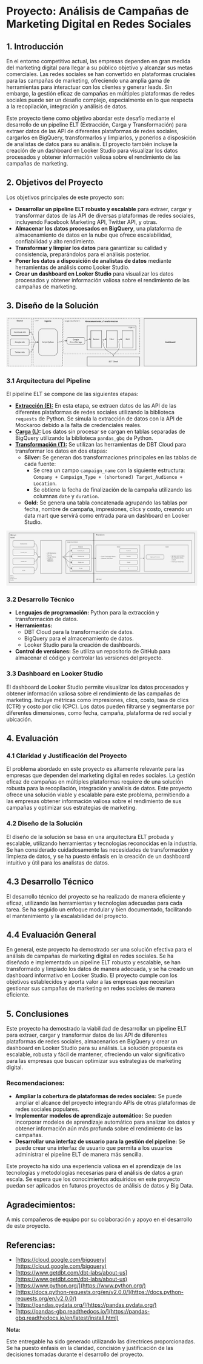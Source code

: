 # **Proyecto: Análisis de Campañas de Marketing Digital en Redes Sociales**

## **1. Introducción**

En el entorno competitivo actual, las empresas dependen en gran medida del marketing digital para llegar a su público objetivo y alcanzar sus metas comerciales. Las redes sociales se han convertido en plataformas cruciales para las campañas de marketing, ofreciendo una amplia gama de herramientas para interactuar con los clientes y generar leads. Sin embargo, la gestión eficaz de campañas en múltiples plataformas de redes sociales puede ser un desafío complejo, especialmente en lo que respecta a la recopilación, integración y análisis de datos.

Este proyecto tiene como objetivo abordar este desafío mediante el desarrollo de un pipeline ELT (Extracción, Carga y Transformación) para extraer datos de las API de diferentes plataformas de redes sociales, cargarlos en BigQuery, transformarlos y limpiarlos, y ponerlos a disposición de analistas de datos para su análisis. El proyecto también incluye la creación de un dashboard en Looker Studio para visualizar los datos procesados y obtener información valiosa sobre el rendimiento de las campañas de marketing.

## **2. Objetivos del Proyecto**

Los objetivos principales de este proyecto son:

* **Desarrollar un pipeline ELT robusto y escalable** para extraer, cargar y transformar datos de las API de diversas plataformas de redes sociales, incluyendo Facebook Marketing API, Twitter API, y otras.
* **Almacenar los datos procesados en BigQuery**, una plataforma de almacenamiento de datos en la nube que ofrece escalabilidad, confiabilidad y alto rendimiento.
* **Transformar y limpiar los datos** para garantizar su calidad y consistencia, preparándolos para el análisis posterior.
* **Poner los datos a disposición de analistas de datos** mediante herramientas de análisis como Looker Studio.
* **Crear un dashboard en Looker Studio** para visualizar los datos procesados y obtener información valiosa sobre el rendimiento de las campañas de marketing.

## **3. Diseño de la Solución**

[![Pipeline ELT](/images/Arquitectura_Proyecto_MKT.jpg)](/images/Arquitectura_Proyecto_MKT.jpg)

### **3.1 Arquitectura del Pipeline**

El pipeline ELT se compone de las siguientes etapas:

* [**Extracción (E):**](project_mkt_EL.py) En esta etapa, se extraen datos de las API de las diferentes plataformas de redes sociales utilizando la biblioteca `requests` de Python. Se simula la extracción de datos con la API de Mockaroo debido a la falta de credenciales reales.
* [**Carga (L):**](project_mkt_EL.py) Los datos sin procesar se cargan en tablas separadas de BigQuery utilizando la biblioteca `pandas_gbq` de Python.
* [**Transformación (T):**](DBT/models) Se utilizan las herramientas de DBT Cloud para transformar los datos en dos etapas:
  * **Silver:** Se generan dos transformaciones principales en las tablas de cada fuente:
    * Se crea un campo `campaign_name` con la siguiente estructura: `Company + Campaign_Type + (shortened) Target_Audience + Location`.
    * Se obtiene la fecha de finalización de la campaña utilizando las columnas `date` y `duration`.
  * **Gold:** Se genera una tabla concatenada agrupando las tablas por fecha, nombre de campaña, impresiones, clics y costo, creando un data mart que servirá como entrada para un dashboard en Looker Studio.

[![Pipeline ELT2](/images/Proyecto_MKT.jpg)](/images/Proyecto_MKT.jpg)

### **3.2 Desarrollo Técnico**

* **Lenguajes de programación:** Python para la extracción y transformación de datos.
* **Herramientas:**
  * DBT Cloud para la transformación de datos.
  * BigQuery para el almacenamiento de datos.
  * Looker Studio para la creación de dashboards.
* **Control de versiones:** Se utiliza un repositorio de GitHub para almacenar el código y controlar las versiones del proyecto.

### **3.3 Dashboard en Looker Studio**

El dashboard de Looker Studio permite visualizar los datos procesados y obtener información valiosa sobre el rendimiento de las campañas de marketing. Incluye métricas como impresiones, clics, costo, tasa de clics (CTR) y costo por clic (CPC). Los datos pueden filtrarse y segmentarse por diferentes dimensiones, como fecha, campaña, plataforma de red social y ubicación.

## **4. Evaluación**

### **4.1 Claridad y Justificación del Proyecto**

El problema abordado en este proyecto es altamente relevante para las empresas que dependen del marketing digital en redes sociales. La gestión eficaz de campañas en múltiples plataformas requiere de una solución robusta para la recopilación, integración y análisis de datos. Este proyecto ofrece una solución viable y escalable para este problema, permitiendo a las empresas obtener información valiosa sobre el rendimiento de sus campañas y optimizar sus estrategias de marketing.

### **4.2 Diseño de la Solución**

El diseño de la solución se basa en una arquitectura ELT probada y escalable, utilizando herramientas y tecnologías reconocidas en la industria. Se han considerado cuidadosamente las necesidades de transformación y limpieza de datos, y se ha puesto énfasis en la creación de un dashboard intuitivo y útil para los analistas de datos.

## **4.3 Desarrollo Técnico**

El desarrollo técnico del proyecto se ha realizado de manera eficiente y eficaz, utilizando las herramientas y tecnologías adecuadas para cada tarea. Se ha seguido un enfoque modular y bien documentado, facilitando el mantenimiento y la escalabilidad del proyecto.

## **4.4 Evaluación General**

En general, este proyecto ha demostrado ser una solución efectiva para el análisis de campañas de marketing digital en redes sociales. Se ha diseñado e implementado un pipeline ELT robusto y escalable, se han transformado y limpiado los datos de manera adecuada, y se ha creado un dashboard informativo en Looker Studio. El proyecto cumple con los objetivos establecidos y aporta valor a las empresas que necesitan gestionar sus campañas de marketing en redes sociales de manera eficiente.

## **5. Conclusiones**

Este proyecto ha demostrado la viabilidad de desarrollar un pipeline ELT para extraer, cargar y transformar datos de las API de diferentes plataformas de redes sociales, almacenarlos en BigQuery y crear un dashboard en Looker Studio para su análisis. La solución propuesta es escalable, robusta y fácil de mantener, ofreciendo un valor significativo para las empresas que buscan optimizar sus estrategias de marketing digital.

### **Recomendaciones:**

* **Ampliar la cobertura de plataformas de redes sociales:** Se puede ampliar el alcance del proyecto integrando APIs de otras plataformas de redes sociales populares.
* **Implementar modelos de aprendizaje automático:** Se pueden incorporar modelos de aprendizaje automático para analizar los datos y obtener información aún más profunda sobre el rendimiento de las campañas.
* **Desarrollar una interfaz de usuario para la gestión del pipeline:** Se puede crear una interfaz de usuario que permita a los usuarios administrar el pipeline ELT de manera más sencilla.

Este proyecto ha sido una experiencia valiosa en el aprendizaje de las tecnologías y metodologías necesarias para el análisis de datos a gran escala. Se espera que los conocimientos adquiridos en este proyecto puedan ser aplicados en futuros proyectos de análisis de datos y Big Data.

## **Agradecimientos:**

A mis compañeros de equipo por su colaboración y apoyo en el desarrollo de este proyecto.

## **Referencias:**

* [https://cloud.google.com/bigquery](https://cloud.google.com/bigquery)
* [https://www.getdbt.com/dbt-labs/about-us](https://www.getdbt.com/dbt-labs/about-us)
* [https://www.python.org/](https://www.python.org/)
* [https://docs.python-requests.org/en/v2.0.0/](https://docs.python-requests.org/en/v2.0.0/)
* [https://pandas.pydata.org/](https://pandas.pydata.org/)
* [https://pandas-gbq.readthedocs.io/](https://pandas-gbq.readthedocs.io/en/latest/install.html)

**Nota:**

Este entregable ha sido generado utilizando las directrices proporcionadas. Se ha puesto énfasis en la claridad, concisión y justificación de las decisiones tomadas durante el desarrollo del proyecto.
